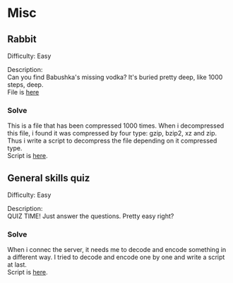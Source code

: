 # Misc

## Rabbit
Difficulty: Easy

Description:  
Can you find Babushka's missing vodka? It's buried pretty deep, like 1000 steps, deep.  
File is [here](rabbit/flag.txt)



### Solve

This is a file that has been compressed 1000 times. When i decompressed this file, i found it was compressed by four type: gzip, bzip2, xz and zip. Thus i write a script to decompress the file depending on it compressed type.   
Script is [here](rabbit/decompress.py).


## General skills quiz
Difficulty: Easy

Description:  
QUIZ TIME! Just answer the questions. Pretty easy right?


### Solve

When i connec the server, it needs me to decode and encode something in a different way. I tried to decode and encode one by one and write a script at last.  
Script is [here](general_skills_quiz/solve.py).